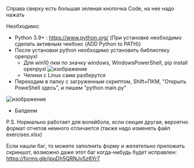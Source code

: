Справа сверху есть большая зеленая кнопочка Code, на нее надо нажать

Необходимо:
  +  Python 3.9+ : https://www.python.org/ (При установке необходимо сделать активным чекбокс (ADD Python to PATH))
  +  После установки python необходимо установить библиотеку openpyxl
     + Для win10 пкм по значку windows, WindowsPowerShell, pip install openpyxl
    ![изображение](https://user-images.githubusercontent.com/58343706/117455966-5bf59e00-af50-11eb-8762-666f18ca0727.png)
     + Челики с Linux сами разберутся
   + Переходим в папку с загруженным скриптом, Shift+ПКМ, "Открыть PoweShell здесь", и пишем "python main.py"

![изображение](https://user-images.githubusercontent.com/58343706/117458272-c8719c80-af52-11eb-993c-5900e434d328.png)

   + Балдеем
 
 P.S. Нормально работает для волейбола, если секция другая, вероятно формат отчетов немного отличается (также надо изменять файл exercises.xlsx)
 
 Если нашли баг, то можете заполнить форму и желательно приложить скриншот, возможно даже этот баг когда-нибудь будет исправлен: https://forms.gle/jpuDh5QRNJv5z6Yr7
    
